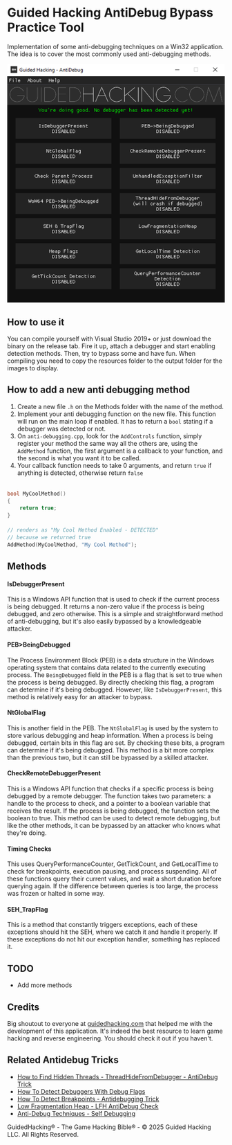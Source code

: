 # Guided Hacking AntiDebug Bypass Practice Tool

Implementation of some anti-debugging techniques on a Win32 application. The idea is to cover the most commonly used anti-debugging methods.

![](preview.png) 

## How to use it

You can compile yourself with Visual Studio 2019+ or just download the binary on the release tab. Fire it up, attach a debugger and start enabling detection methods. Then, try to bypass some and have fun.
When compiling you need to copy the resources folder to the output folder for the images to display.

## How to add a new anti debugging method 

1. Create a new file `.h` on the Methods folder with the name of the method. 
2. Implement your anti debugging function on the new file. This function will run on the main loop if enabled. It has to return a `bool` stating if a debugger was detected or not.
2. On `anti-debugging.cpp`, look for the `AddControls` function, simply register your method the same way all the others are, using the `AddMethod` function, the first argument is a callback to your function, and the second is what you want it to be called.
3. Your callback function needs to take 0 arguments, and return `true` if anything is detected, otherwise return `false`
```cpp

bool MyCoolMethod() 
{
	return true;
}

// renders as "My Cool Method Enabled - DETECTED"
// because we returned true
AddMethod(MyCoolMethod, "My Cool Method");
```

## Methods

#### IsDebuggerPresent

This is a Windows API function that is used to check if the current process is being debugged. It returns a non-zero value if the process is being debugged, and zero otherwise. This is a simple and straightforward method of anti-debugging, but it's also easily bypassed by a knowledgeable attacker.

#### PEB>BeingDebugged

The Process Environment Block (PEB) is a data structure in the Windows operating system that contains data related to the currently executing process. The `BeingDebugged` field in the PEB is a flag that is set to true when the process is being debugged. By directly checking this flag, a program can determine if it's being debugged. However, like `IsDebuggerPresent`, this method is relatively easy for an attacker to bypass.

#### NtGlobalFlag

This is another field in the PEB. The `NtGlobalFlag` is used by the system to store various debugging and heap information. When a process is being debugged, certain bits in this flag are set. By checking these bits, a program can determine if it's being debugged. This method is a bit more complex than the previous two, but it can still be bypassed by a skilled attacker.

#### CheckRemoteDebuggerPresent

This is a Windows API function that checks if a specific process is being debugged by a remote debugger. The function takes two parameters: a handle to the process to check, and a pointer to a boolean variable that receives the result. If the process is being debugged, the function sets the boolean to true. This method can be used to detect remote debugging, but like the other methods, it can be bypassed by an attacker who knows what they're doing.

#### Timing Checks

This uses QueryPerformanceCounter, GetTickCount, and GetLocalTime to check for breakpoints, execution pausing, and process suspending. All of these functions query their current values, and wait a short duration before querying again. If the difference between queries is too large, the process was frozen or halted in some way.

#### SEH_TrapFlag

This is a method that constantly triggers exceptions, each of these exceptions should hit the SEH, where we catch it and handle it properly. If these exceptions do not hit our exception handler, something has replaced it. 

## TODO
- Add more methods

## Credits

Big shoutout to everyone at [guidedhacking.com](https://guidedhacking.com) that helped me with the development of this application. It's indeed the best resource to learn game hacking and reverse engineering. You should check it out if you haven't.


Related Antidebug Tricks​
-------------------------

-   [How to Find Hidden Threads - ThreadHideFromDebugger - AntiDebug Trick](https://guidedhacking.com/threads/how-to-find-hidden-threads-threadhidefromdebugger-antidebug-trick.14281/)
-   [How To Detect Debuggers With Debug Flags](https://guidedhacking.com/threads/how-to-detect-debuggers-with-debug-flags.20393/)
-   [How To Detect Breakpoints - Antidebugging Trick](https://guidedhacking.com/threads/how-to-detect-breakpoints-antidebugging-trick.20374/)
-   [Low Fragmentation Heap - LFH AntiDebug Check](https://guidedhacking.com/threads/low-fragmentation-heap-lfh-antidebug-check.20347/)
-   [Anti-Debug Techniques - Self Debugging](https://guidedhacking.com/threads/anti-debug-techniques-self-debugging.20339/)

 GuidedHacking® - The Game Hacking Bible® - © 2025 Guided Hacking LLC. All Rights Reserved.
